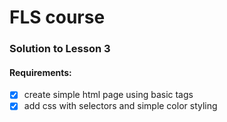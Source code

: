 # FLS course

### Solution to Lesson 3

#### Requirements:

- [x] create simple html page using basic tags
- [x] add css with selectors and simple color styling
